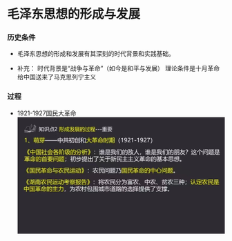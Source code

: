 


# 毛泽东思想的形成与发展

### 历史条件
- 毛泽东思想的形成和发展有其深刻的时代背景和实践基础。
 
 - 补充：
 时代背景是“战争与革命”（如今是和平与发展） 
 理论条件是十月革命给中国送来了马克思列宁主义

### 过程
- 1921-1927国民大革命
![输入图片说明](/imgs/2025-07-14/HZI5FQt079eUIcRa.jpeg)
<!--stackedit_data:
eyJoaXN0b3J5IjpbMTIzNDg5Nzc5NiwxNzk0OTU2MjE1LDIwND
AyOTc2MjJdfQ==
-->